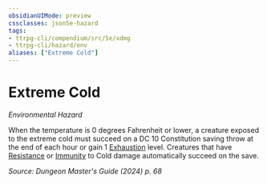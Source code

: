 ```yaml
---
obsidianUIMode: preview
cssclasses: json5e-hazard
tags:
- ttrpg-cli/compendium/src/5e/xdmg
- ttrpg-cli/hazard/env
aliases: ["Extreme Cold"]
---
```

# Extreme Cold
*Environmental Hazard*  

When the temperature is 0 degrees Fahrenheit or lower, a creature exposed to the extreme cold must succeed on a DC 10 Constitution saving throw at the end of each hour or gain 1 [Exhaustion](3-Compendium/rules/conditions.md#Exhaustion) level. Creatures that have [Resistance](3-Compendium/rules/variant-rules/resistance-xphb.md) or [Immunity](3-Compendium/rules/variant-rules/immunity-xphb.md) to Cold damage automatically succeed on the save.

*Source: Dungeon Master's Guide (2024) p. 68*